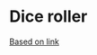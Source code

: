 # Dice roller

[Based on link](https://developer.android.com/courses/pathways/android-development-with-kotlin-4)



